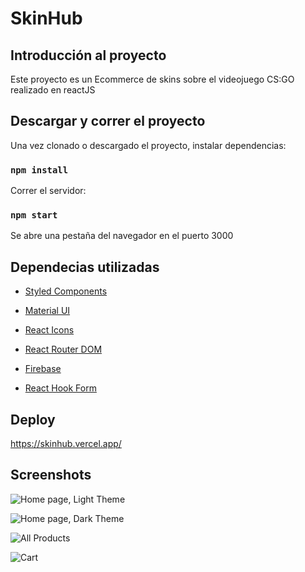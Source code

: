 # SkinHub

## Introducción al proyecto

Este proyecto es un Ecommerce de skins sobre el videojuego CS:GO realizado en reactJS

## Descargar y correr el proyecto

Una vez clonado o descargado el proyecto, instalar dependencias:

### `npm install`

Correr el servidor:

### `npm start`

Se abre una pestaña del navegador en el puerto 3000

## Dependecias utilizadas

- [Styled Components](https://styled-components.com/)

- [Material UI](https://material-ui.com/)

- [React Icons](https://react-icons.github.io/react-icons/)

- [React Router DOM](https://reactrouter.com/web/guides/quick-start)

- [Firebase](https://firebase.google.com/)

- [React Hook Form](https://react-hook-form.com/)

## Deploy

https://skinhub.vercel.app/

## Screenshots

![Home page, Light Theme](https://i.imgur.com/Wk1yqfR.png)

![Home page, Dark Theme](https://i.imgur.com/myPQNFI.png)

![All Products](https://i.imgur.com/B5pqzpy.png)

![Cart](https://i.imgur.com/xon2enm.png)
